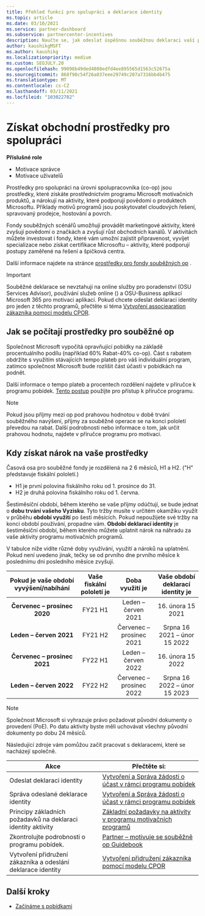 ```yaml
---
title: Přehled funkcí pro spolupráci a deklarace identity
ms.topic: article
ms.date: 03/10/2021
ms.service: partner-dashboard
ms.subservice: partnercenter-incentives
description: Naučte se, jak odeslat úspěšnou souběžnou deklaraci vaší pobídky tím, že uspořádáte správnou dokumentaci, faktury, příkazy a provedeme kontrolu provádění.
author: kaushikgMSFT
ms.author: kaushikg
ms.localizationpriority: medium
ms.custom: SEOJULY.20
ms.openlocfilehash: 99098b49ded4808edfd4ee895565d1563c52675a
ms.sourcegitcommit: 868f90c54f26a037eee29749c207a7316bb4b475
ms.translationtype: MT
ms.contentlocale: cs-CZ
ms.lasthandoff: 03/11/2021
ms.locfileid: "103022702"
---
```

# <a name="earn-cooperative-marketing-funds"></a>Získat obchodní prostředky pro spolupráci

**Příslušné role**

- Motivace správce
- Motivace uživatelů

Prostředky pro spolupráci na úrovni spolupracovníka (co-op) jsou prostředky, které získáte prostřednictvím programu Microsoft motivačních produktů, a nárokují na aktivity, které podporují povědomí o produktech Microsoftu. Příklady motivů programů jsou poskytovatel cloudových řešení, spravovaný prodejce, hostování a povrch.

Fondy souběžných scénářů umožňují provádět marketingové aktivity, které zvyšují povědomí o značkách a zvyšují růst obchodních kanálů. V aktivitách můžete investovat i fondy, které vám umožní zajistit připravenost, vyvíjet specializace nebo získat certifikace Microsoftu – aktivity, které podporují postupy zaměřené na řešení a špičková centra.

Další informace najdete na stránce [prostředky pro fondy souběžných op](https://partner.microsoft.com/asset/collection/co-op-funds-resources#/) .

>[!Important]
>Souběžné deklarace se nevztahují na online služby pro poradenství (OSU Services Advisor), používání služeb online () a OSU-Business aplikací Microsoft 365 pro motivaci aplikací. Pokud chcete odeslat deklaraci identity pro jeden z těchto programů, přečtěte si téma [Vytvoření associearation zákazníka pomocí modelu CPOR](submit-osa-claim.md).

## <a name="how-co-op-funds-are-calculated"></a>Jak se počítají prostředky pro souběžné op

Společnost Microsoft vypočítá opravňující pobídky na základě procentuálního podílu (například 60% Rabat-40% co-op). Část s rabatem obdržíte s využitím stávajících tempo plateb pro váš individuální program, zatímco společnost Microsoft bude rozlišit část účasti v pobídkách na podnět.

Další informace o tempo plateb a procentech rozdělení najdete v příručce k programu pobídek. [Tento postup](incentives-determined-your-program-eligibility.md) použijte pro přístup k příručce programu.

>[!NOTE]
>Pokud jsou příjmy mezi op pod prahovou hodnotou v době trvání souběžného navýšení, příjmy za souběžné operace se na konci pololetí převedou na rabat. Další podrobnosti nebo informace o tom, jak určit prahovou hodnotu, najdete v příručce programu pro motivaci.

## <a name="when-to-claim-your-funds"></a>Kdy získat nárok na vaše prostředky

Časová osa pro souběžné fondy je rozdělená na 2 6 měsíců, H1 a H2. ("H" představuje fiskální pololetí.)

- H1 je první polovina fiskálního roku od 1. prosince do 31.
- H2 je druhá polovina fiskálního roku od 1. června.

Šestiměsíční období, během kterého se vaše příjmy odúčtují, se bude jednat o **dobu trvání vašeho Vyzisku**. Tyto tržby musíte v určitém okamžiku využít v průběhu **období využití** po šesti měsících. Pokud nepoužijete své tržby na konci období používání, propadne vám. **Období deklarací identity** je šestiměsíční období, během kterého můžete uplatnit nárok na náhradu za vaše aktivity programu motivačních programů.

V tabulce níže vidíte různé doby využívání, využití a nároků na uplatnění. Pokud není uvedeno jinak, tečky se od prvního dne prvního měsíce k poslednímu dni posledního měsíce zvyšují.

|  Pokud je vaše období vyvýšení/nabíhání  |Vaše fiskální pololetí je  |  Doba využití je  |  Vaše období deklarací identity je  |
| :-----------: | :-----------: | :-----------: | :-----------: |
|**Červenec – prosinec 2020**| FY21 H1  |  Leden – červen 2021  |  16. února 15 2021  |
|**Leden – červen 2021** |  FY21 H2  |  Červenec – prosinec 2021  |  Srpna 16 2021 – únor 15 2022  |
|**Červenec – prosinec 2021**|  FY22 H1  |  Leden – červen 2022  |  16. února 15 2022  |
|**Leden – červen 2022** |  FY22 H2  |  Červenec – prosinec 2022  |  Srpna 16 2022 – únor 15 2023  |

>[!NOTE]
>Společnost Microsoft si vyhrazuje právo požadovat původní dokumenty o provedení (PoE). Po datu aktivity byste měli uchovávat všechny původní dokumenty po dobu 24 měsíců.

Následující zdroje vám pomůžou začít pracovat s deklaracemi, které se nacházejí společně.

| Akce | Přečtěte si: |
| ------ | ----------- |
| Odeslat deklaraci identity |  [Vytvoření a Správa žádosti o účast v rámci programu pobídek](create-incentives-claims.md)  |
| Správa odeslané deklarace identity | [Vytvoření a Správa žádosti o účast v rámci programu pobídek](create-incentives-claims.md)    |
| Principy základních požadavků na deklaraci identity aktivity | [Základní požadavky na aktivity v programu motivačních programů](core-requirements.md)   |
| Zkontrolujte podrobnosti o programu pobídek. | [Partner – motivuje se souběžně op Guidebook](https://assetsprod.microsoft.com/co-op-guidebook.pdf)  |
| Vytvoření přidružení zákazníka a odeslání deklarace identity | [Vytvoření přidružení zákazníka pomocí modelu CPOR](submit-osa-claim.md)   |

## <a name="next-steps"></a>Další kroky

- [Začínáme s pobídkami](incentives-get-started-intro.md)
